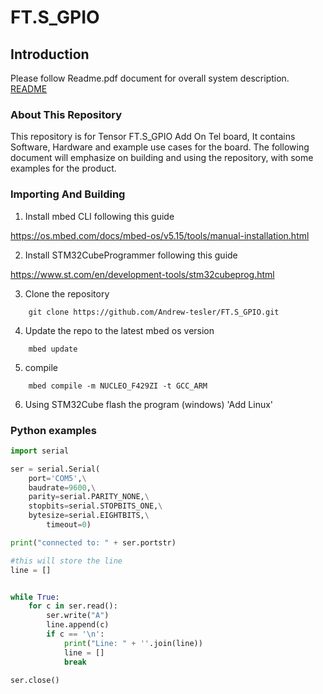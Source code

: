 # FT.S_GPIO
## Introduction

Please follow Readme.pdf document for overall system description. [README](https://github.com/Andrew-tesler/FT.S_GPIO/blob/master/README.pdf)

### About This Repository
This repository is for Tensor FT.S_GPIO Add On Tel board, It contains Software, Hardware and example use cases for the board.
The following document will emphasize on building and using the repository, with some examples for the product.

### Importing And Building

1. Install mbed CLI following this guide

https://os.mbed.com/docs/mbed-os/v5.15/tools/manual-installation.html

2. Install STM32CubeProgrammer following this guide

https://www.st.com/en/development-tools/stm32cubeprog.html

3. Clone the repository
```
    git clone https://github.com/Andrew-tesler/FT.S_GPIO.git
```

4. Update the repo to the latest mbed os version
```
    mbed update
```

5. compile
```
    mbed compile -m NUCLEO_F429ZI -t GCC_ARM
```

6. Using STM32Cube flash the program (windows) 'Add Linux'



### Python examples

``` Python
import serial

ser = serial.Serial(
    port='COM5',\
    baudrate=9600,\
    parity=serial.PARITY_NONE,\
    stopbits=serial.STOPBITS_ONE,\
    bytesize=serial.EIGHTBITS,\
        timeout=0)

print("connected to: " + ser.portstr)

#this will store the line
line = []


while True:
    for c in ser.read():
        ser.write("A")
        line.append(c)
        if c == '\n':
            print("Line: " + ''.join(line))
            line = []
            break

ser.close()
```
